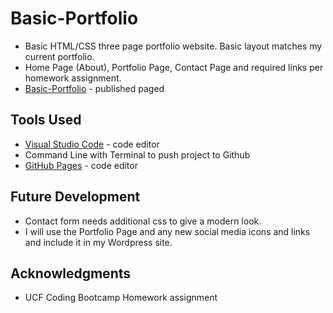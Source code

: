 # Basic-Portfolio
* Basic HTML/CSS three page portfolio website. Basic layout matches my current portfolio.
* Home Page (About), Portfolio Page, Contact Page and required links per homework assignment.
* [Basic-Portfolio](https://susanchiemi.github.io/Basic-Portfolio/) - published paged

## Tools Used
* [Visual Studio Code](https://code.visualstudio.com/) - code editor
* Command Line with Terminal to push project to Github
* [GitHub Pages](https://help.github.com/articles/what-is-github-pages/) - code editor

## Future Development
* Contact form needs additional css to give a modern look.
* I will use the Portfolio Page and any new social media icons and links and include it in my Wordpress site.

## Acknowledgments
* UCF Coding Bootcamp Homework assignment

